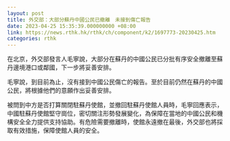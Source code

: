 ```yaml
---
layout: post
title: 外交部：大部分蘇丹中國公民已撤離　未接到傷亡報告
date: 2023-04-25 15:35:39.000000000 +08:00
link: https://news.rthk.hk/rthk/ch/component/k2/1697773-20230425.htm
categories: rthk
---
```


在北京，外交部發言人毛寧說，大部分在蘇丹的中國公民已分批有序安全撤離至蘇丹邊境港口或鄰國，下一步將妥善安排。

毛寧說，到目前為止，沒有接到中國公民傷亡的報告。至於目前仍然在蘇丹的中國公民，將根據他們的意願作出妥善安排。

被問到中方是否打算關閉駐蘇丹使館，並撤回駐蘇丹使館人員時，毛寧回應表示，中國駐蘇丹使館堅守崗位，密切關注形勢發展變化，為保障在當地的中國公民和機構安全全力提供支持協助。有危險需要撤離時，使館永遠撤在最後，外交部也將採取有效措施，保障使館人員的安全。
